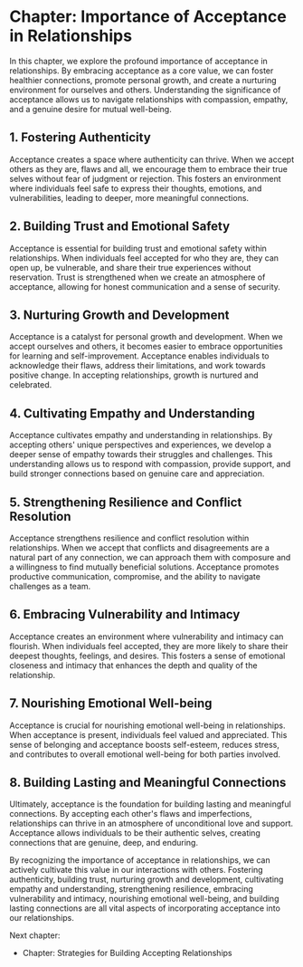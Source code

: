 Chapter: Importance of Acceptance in Relationships
==================================================

In this chapter, we explore the profound importance of acceptance in relationships. By embracing acceptance as a core value, we can foster healthier connections, promote personal growth, and create a nurturing environment for ourselves and others. Understanding the significance of acceptance allows us to navigate relationships with compassion, empathy, and a genuine desire for mutual well-being.

**1. Fostering Authenticity**
-----------------------------

Acceptance creates a space where authenticity can thrive. When we accept others as they are, flaws and all, we encourage them to embrace their true selves without fear of judgment or rejection. This fosters an environment where individuals feel safe to express their thoughts, emotions, and vulnerabilities, leading to deeper, more meaningful connections.

**2. Building Trust and Emotional Safety**
------------------------------------------

Acceptance is essential for building trust and emotional safety within relationships. When individuals feel accepted for who they are, they can open up, be vulnerable, and share their true experiences without reservation. Trust is strengthened when we create an atmosphere of acceptance, allowing for honest communication and a sense of security.

**3. Nurturing Growth and Development**
---------------------------------------

Acceptance is a catalyst for personal growth and development. When we accept ourselves and others, it becomes easier to embrace opportunities for learning and self-improvement. Acceptance enables individuals to acknowledge their flaws, address their limitations, and work towards positive change. In accepting relationships, growth is nurtured and celebrated.

**4. Cultivating Empathy and Understanding**
--------------------------------------------

Acceptance cultivates empathy and understanding in relationships. By accepting others' unique perspectives and experiences, we develop a deeper sense of empathy towards their struggles and challenges. This understanding allows us to respond with compassion, provide support, and build stronger connections based on genuine care and appreciation.

**5. Strengthening Resilience and Conflict Resolution**
-------------------------------------------------------

Acceptance strengthens resilience and conflict resolution within relationships. When we accept that conflicts and disagreements are a natural part of any connection, we can approach them with composure and a willingness to find mutually beneficial solutions. Acceptance promotes productive communication, compromise, and the ability to navigate challenges as a team.

**6. Embracing Vulnerability and Intimacy**
-------------------------------------------

Acceptance creates an environment where vulnerability and intimacy can flourish. When individuals feel accepted, they are more likely to share their deepest thoughts, feelings, and desires. This fosters a sense of emotional closeness and intimacy that enhances the depth and quality of the relationship.

**7. Nourishing Emotional Well-being**
--------------------------------------

Acceptance is crucial for nourishing emotional well-being in relationships. When acceptance is present, individuals feel valued and appreciated. This sense of belonging and acceptance boosts self-esteem, reduces stress, and contributes to overall emotional well-being for both parties involved.

**8. Building Lasting and Meaningful Connections**
--------------------------------------------------

Ultimately, acceptance is the foundation for building lasting and meaningful connections. By accepting each other's flaws and imperfections, relationships can thrive in an atmosphere of unconditional love and support. Acceptance allows individuals to be their authentic selves, creating connections that are genuine, deep, and enduring.

By recognizing the importance of acceptance in relationships, we can actively cultivate this value in our interactions with others. Fostering authenticity, building trust, nurturing growth and development, cultivating empathy and understanding, strengthening resilience, embracing vulnerability and intimacy, nourishing emotional well-being, and building lasting connections are all vital aspects of incorporating acceptance into our relationships.

Next chapter:

* Chapter: Strategies for Building Accepting Relationships
